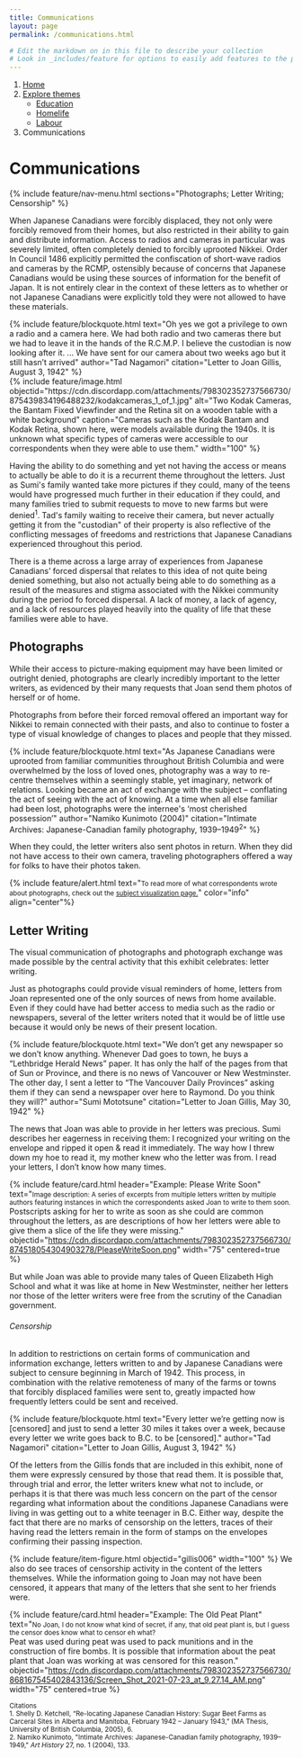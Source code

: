 ```yaml
---
title: Communications
layout: page
permalink: /communications.html

# Edit the markdown on in this file to describe your collection
# Look in _includes/feature for options to easily add features to the page
---
```

<nav style="--bs-breadcrumb-divider: url(&#34;data:image/svg+xml,%3Csvg xmlns='http://www.w3.org/2000/svg' width='8' height='8'%3E%3Cpath d='M2.5 0L1 1.5 3.5 4 1 6.5 2.5 8l4-4-4-4z' fill='currentColor'/%3E%3C/svg%3E&#34;);" aria-label="breadcrumb">
  <ol class="breadcrumb">
    <li class="breadcrumb-item"><a href="#">Home</a></li>
    <div class="collapse">
    <li class="breadcrumb-item dropdown">
              <a class="nav-link dropdown-toggle" href="#" id="navbardrop" data-bs-toggle="dropdown" aria-expanded="false">Explore themes</a>
                    <ul class="dropdown menu" aria-labelledby="navbardrop">
                        <li><a href="/gillis-2021/education.html">Education</a></li>
                        <li><a href="/gillis-2021/homelife.html">Homelife</a></li>
                         <li><a href="/gillis-2021/labour.html">Labour</a></li>
                    </ul>
            </li>
    </div>
    <li class="breadcrumb-item active" aria-current="page">Communications</li>
  </ol>
</nav>

# Communications
{% include feature/nav-menu.html sections="Photographs; Letter Writing; Censorship" %}

When Japanese Canadians were forcibly displaced, they not only were forcibly removed from their homes, but also restricted in their ability to gain and distribute information. Access to radios and cameras in particular was severely limited, often completely denied to forcibly uprooted Nikkei. Order In Council 1486 explicitly permitted the confiscation of short-wave radios and cameras by the RCMP, ostensibly because of concerns that Japanese Canadians would be using these sources of information for the benefit of Japan. It is not entirely clear in the context of these letters as to whether or not Japanese Canadians were explicitly told they were not allowed to have these materials.
<div class="container">
    <div class="row">
        <div class="col-md-6 my-auto">
            {% include feature/blockquote.html text="Oh yes we got a privilege to own a radio and a camera here. We had both radio and two cameras there but we had to leave it in the hands of the R.C.M.P. I believe the custodian is now looking after it. ... We have sent for our camera about two weeks ago but it still hasn’t arrived" author="Tad Nagamori" citation="Letter to Joan Gillis, August 3, 1942" %}
        </div>
        <div class="col-md-6">
            {% include feature/image.html objectid="https://cdn.discordapp.com/attachments/798302352737566730/875439834196488232/kodakcameras_1_of_1.jpg" alt="Two Kodak Cameras, the Bantam Fixed Viewfinder and the Retina sit on a wooden table with a white background" caption="Cameras such as the Kodak Bantam and Kodak Retina, shown here, were models available during the 1940s. It is unknown what specific types of cameras were accessible to our correspondents when they were able to use them." width="100" %}
        </div>
    </div>
</div>


Having the ability to do something and yet not having the access or means to actually be able to do it is a recurrent theme throughout the letters. Just as Sumi's family wanted take more pictures if they could, many of the teens would have progressed much further in their education if they could, and many families tried to submit requests to move to new farms but were denied<sup>1</sup>. Tad's family waiting to receive their camera, but never actually getting it from the "custodian" of their property is also reflective of the conflicting messages of freedoms and restrictions that Japanese Canadians experienced throughout this period.

There is a theme across a large array of experiences from Japanese Canadians’ forced dispersal that relates to this idea of not quite being denied something, but also not actually being able to do something as a result of the measures and stigma associated with the Nikkei community during the period fo forced dispersal. A lack of money, a lack of agency, and a lack of resources played heavily into the quality of life that these families were able to have.

## Photographs

While their access to picture-making equipment may have been limited or outright denied, photographs are clearly incredibly important to the letter writers, as evidenced by their many requests that Joan send them photos of herself or of home.

Photographs from before their forced removal offered an important way for Nikkei to remain connected with their pasts, and also to continue to foster a type of visual knowledge of changes to places and people that they missed.

{% include feature/blockquote.html text="As Japanese Canadians were uprooted from familiar communities throughout British Columbia and were overwhelmed by the loss of loved ones, photography was a way to re-centre themselves within a seemingly stable, yet imaginary, network of relations. Looking became an act of exchange with the subject – conflating the act of seeing with the act of knowing. At a time when all else familiar had been lost, photographs were the internee's ‘most cherished possession’" author="Namiko Kunimoto (2004)" citation="Intimate Archives: Japanese-Canadian family photography, 1939–1949<sup>2</sup>" %}

When they could, the letter writers also sent photos in return. When they did not have access to their own camera, traveling photographers offered a way for folks to have their photos taken.

<div class="container">
  <div class="row justify-content-center">
    <div class="col-md-8">
      {% include feature/alert.html text="<small>To read more of what correspondents wrote about photographs, check out the <a href='https://ubc-library-rbsc.github.io/gillis-2021_ohd/subjects.html?filter=Photographs'>subject visualization page.</a></small>" color="info" align="center"%}
    </div>
  </div>
</div>

## Letter Writing

The visual communication of photographs and photograph exchange was made possible by the central activity that this exhibit celebrates: letter writing.

Just as photographs could provide visual reminders of home, letters from Joan represented one of the only sources of news from home available. Even if they could have had better access to media such as the radio or newspapers, several of the letter writers noted that it would be of little use because it would only be news of their present location.

{% include feature/blockquote.html text="We don’t get any newspaper so we don’t know anything. Whenever Dad goes to town, he buys a “Lethbridge Herald News” paper. It has only the half of the pages from that of Sun or Province, and there is no news of Vancouver or New Westminster. The other day, I sent a letter to “The Vancouver Daily Provinces” asking them if they can send a newspaper over here to Raymond. Do you think they will?" author="Sumi Mototsune" citation="Letter to Joan Gillis, May 30, 1942" %}

The news that Joan was able to provide in her letters was precious. Sumi describes her eagerness in receiving them: I recognized your writing on the envelope and ripped it open & read it immediately. The way how I threw down my hoe to read it, my mother knew who the letter was from. I read your letters, I don’t know how many times.

{% include feature/card.html header="Example: Please Write Soon" text="<small>Image description: A series of excerpts from multiple letters written by multiple authors featuring instances in which the correspondents asked Joan to write to them soon. </small> <br> Postscripts asking for her to write as soon as she could are common throughout the letters, as are descriptions of how her letters were able to give them a slice of the life they were missing." objectid="https://cdn.discordapp.com/attachments/798302352737566730/874518054304903278/PleaseWriteSoon.png" width="75" centered=true %}

But while Joan was able to provide many tales of Queen Elizabeth High School and what it was like at home in New Westminster, neither her letters nor those of the letter writers were free from the scrutiny of the Canadian government.

###### Censorship
In addition to restrictions on certain forms of communication and information exchange, letters written to and by Japanese Canadians were subject to censure beginning in March of 1942. This process, in combination with the relative remoteness of many of the farms or towns that forcibly displaced families were sent to, greatly impacted how frequently letters could be sent and received.

{% include feature/blockquote.html text="Every letter we’re getting now is [censored] and just to send a letter 30 miles it takes over a week, because every letter we write goes back to B.C. to be [censored]." author="Tad Nagamori" citation="Letter to Joan Gillis, August 3, 1942" %}

Of the letters from the Gillis fonds that are included in this exhibit, none of them were expressly censured by those that read them. It is possible that, through trial and error, the letter writers knew what not to include, or perhaps it is that there was much less concern on the part of the censor regarding what information about the conditions Japanese Canadians were living in was getting out to a white teenager in B.C. Either way, despite the fact that there are no marks of censorship on the letters, traces of their having read the letters remain in the form of stamps on the envelopes confirming their passing inspection.

{% include feature/item-figure.html objectid="gillis006" width="100" %} We also do see traces of censorship activity in the content of the letters themselves. While the information going to Joan may not have been censored, it appears that many of the letters that she sent to her friends were.

{% include feature/card.html header="Example: The Old Peat Plant" text="<small>No Joan, I do not know what kind of secret, if any, that old peat plant is, but I guess the censor does know what to censor eh what?</small><br>
Peat was used during peat was used to pack munitions and in the construction of fire bombs. It is possible that information about the peat plant that Joan was working at was censored for this reason." objectid="https://cdn.discordapp.com/attachments/798302352737566730/868167545402843136/Screen_Shot_2021-07-23_at_9.27.14_AM.png" width="75" centered=true %}

<small>Citations</small><br>
<small>1. Shelly D. Ketchell, “Re-locating Japanese Canadian History: Sugar Beet Farms as Carceral Sites in Alberta and Manitoba, February 1942 – January 1943,” (MA Thesis, University of British Columbia, 2005), 6.</small> <br>
<small>2. Namiko Kunimoto, "Intimate Archives: Japanese-Canadian family photography, 1939–1949," <em> Art History</em> 27, no. 1 (2004), 133.</small>
